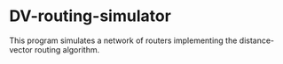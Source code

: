 # DV-routing-simulator
This program simulates a network of routers implementing the distance-vector routing algorithm.
